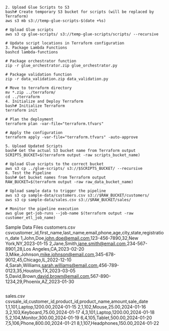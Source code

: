```
2. Upload Glue Scripts to S3
bash# Create temporary S3 bucket for scripts (will be replaced by Terraform)
aws s3 mb s3://temp-glue-scripts-$(date +%s)

# Upload Glue scripts
aws s3 cp glue-scripts/ s3://temp-glue-scripts/scripts/ --recursive

# Update script locations in Terraform configuration
3. Package Lambda Functions
bashcd lambda-functions

# Package orchestrator function
zip -r glue_orchestrator.zip glue_orchestrator.py

# Package validation function
zip -r data_validation.zip data_validation.py

# Move to terraform directory
mv *.zip ../terraform/
cd ../terraform
4. Initialize and Deploy Terraform
bash# Initialize Terraform
terraform init

# Plan the deployment
terraform plan -var-file="terraform.tfvars"

# Apply the configuration
terraform apply -var-file="terraform.tfvars" -auto-approve

5. Upload Updated Scripts
bash# Get the actual S3 bucket name from Terraform output
SCRIPTS_BUCKET=$(terraform output -raw scripts_bucket_name)

# Upload Glue scripts to the correct bucket
aws s3 cp ../glue-scripts/ s3://$SCRIPTS_BUCKET/ --recursive
6. Test the Pipeline
bash# Get bucket names from Terraform output
RAW_BUCKET=$(terraform output -raw raw_data_bucket_name)

# Upload sample data to trigger the pipeline
aws s3 cp sample-data/customers.csv s3://$RAW_BUCKET/customers/
aws s3 cp sample-data/sales.csv s3://$RAW_BUCKET/sales/

# Monitor the pipeline execution
aws glue get-job-runs --job-name $(terraform output -raw customer_etl_job_name)

```
Sample Data Files
customers.csv
csvcustomer_id,first_name,last_name,email,phone,age,city,state,registration_date
1,John,Doe,john.doe@email.com,123-456-7890,32,New York,NY,2023-01-15
2,Jane,Smith,jane.smith@email.com,234-567-8901,28,Los Angeles,CA,2023-02-20
3,Mike,Johnson,mike.johnson@email.com,345-678-9012,45,Chicago,IL,2022-12-10
4,Sarah,Williams,sarah.williams@email.com,456-789-0123,35,Houston,TX,2023-03-05
5,David,Brown,david.brown@email.com,567-890-1234,29,Phoenix,AZ,2023-01-30
```
```
sales.csv
csvsale_id,customer_id,product_id,product_name,amount,sale_date
1,1,101,Laptop,1200.00,2024-01-15
2,1,102,Mouse,25.00,2024-01-16
3,2,103,Keyboard,75.00,2024-01-17
4,3,101,Laptop,1200.00,2024-01-18
5,2,104,Monitor,300.00,2024-01-19
6,4,105,Tablet,500.00,2024-01-20
7,5,106,Phone,800.00,2024-01-21
8,1,107,Headphones,150.00,2024-01-22



```
